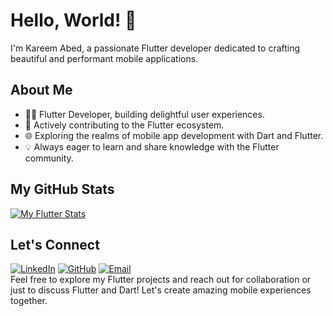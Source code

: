 # Hello, World! 👋

I'm Kareem Abed, a passionate Flutter developer dedicated to crafting beautiful and performant mobile applications.

## About Me
- 👨‍💻 Flutter Developer, building delightful user experiences.
- 🚀 Actively contributing to the Flutter ecosystem.
- 🌐 Exploring the realms of mobile app development with Dart and Flutter.
- 💡 Always eager to learn and share knowledge with the Flutter community.

## My GitHub Stats

[![My Flutter Stats](https://github-readme-stats.vercel.app/api?username=kareem-Abed&show_icons=true&count_private=true&hide=contribs,prs&theme=radical)](https://github.com/kareem-Abed)



## Let's Connect
[![LinkedIn](https://img.shields.io/badge/linkedin-0A66C2?style=for-the-badge&logo=linkedin&logoColor=white)](https://www.linkedin.com/in/kareem-abed-920236244/)
[![GitHub](https://img.shields.io/badge/github-181717?style=for-the-badge&logo=github&logoColor=white)](https://github.com/kareem-Abed)
[![Email](https://img.shields.io/badge/email-D14836?style=for-the-badge&logo=gmail&logoColor=white)](mailto:ka7032799@gmail.com)<br />
Feel free to explore my Flutter projects and reach out for collaboration or just to discuss Flutter and Dart! Let's create amazing mobile experiences together.
